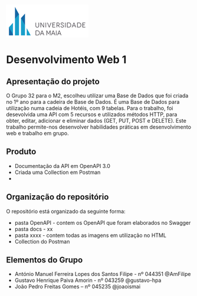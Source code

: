 
![UMAIA|Logo](/docs/umaia.png)

# **Desenvolvimento Web 1**
## Apresentação do projeto

O Grupo 32 para o M2, escolheu utilizar uma Base de Dados que foi criada no 1º ano para a cadeira de Base de Dados. É uma Base de Dados para utilização numa cadeia de Hotéis, com 9 tabelas. Para o trabalho, foi desevolvida uma API com 5 recursos e utilizados métodos HTTP, para obter, editar, adicionar e eliminar dados (GET, PUT, POST e DELETE). Este trabalho permite-nos desenvolver habilidades práticas em desenvolvimento web e trabalho em grupo.



## Produto

- Documentação da API em OpenAPI 3.0
- Criada uma Collection em Postman
- 

## Organização do repositório
O repositório está organizado da seguinte forma:

- pasta OpenAPI - contem os OpenAPI que foram elaborados no Swagger
- pasta docs - xx
- pasta xxxx - contem todas as imagens em utilização no HTML
- Collection do Postman


## Elementos do Grupo
- António Manuel Ferreira Lopes dos Santos Filipe - nº 044351 @AmFilipe
- Gustavo Henrique Paiva Amorin - nº 043259 @gustavo-hpa
- João Pedro Freitas Gomes – nº 045235 @joaoismai
